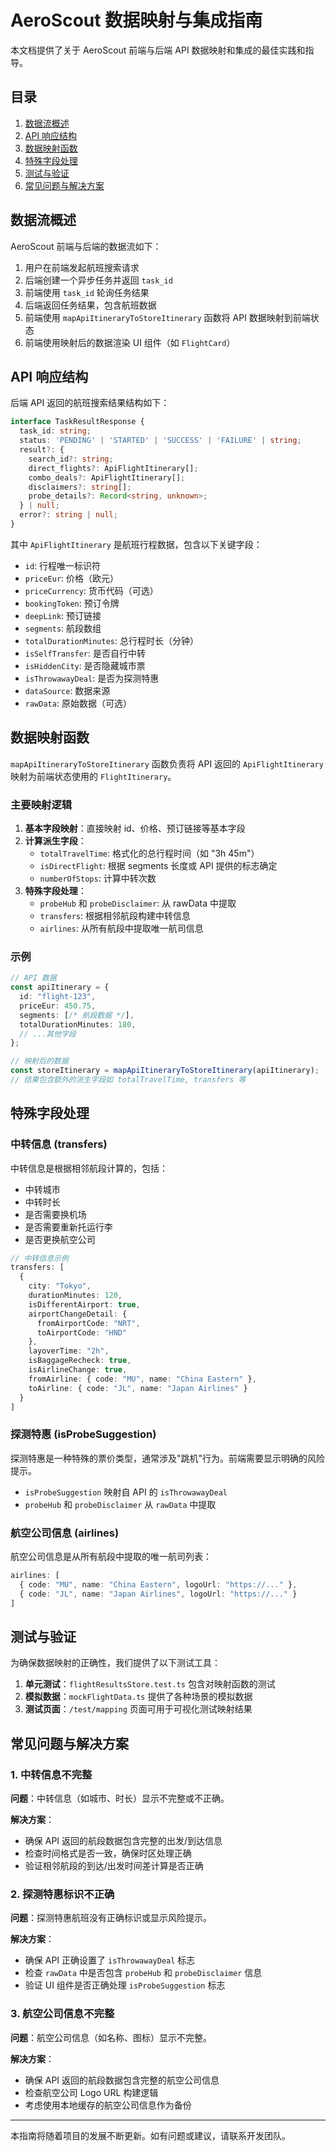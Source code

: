 # AeroScout 数据映射与集成指南

本文档提供了关于 AeroScout 前端与后端 API 数据映射和集成的最佳实践和指导。

## 目录

1. [数据流概述](#数据流概述)
2. [API 响应结构](#api-响应结构)
3. [数据映射函数](#数据映射函数)
4. [特殊字段处理](#特殊字段处理)
5. [测试与验证](#测试与验证)
6. [常见问题与解决方案](#常见问题与解决方案)

## 数据流概述

AeroScout 前端与后端的数据流如下：

1. 用户在前端发起航班搜索请求
2. 后端创建一个异步任务并返回 `task_id`
3. 前端使用 `task_id` 轮询任务结果
4. 后端返回任务结果，包含航班数据
5. 前端使用 `mapApiItineraryToStoreItinerary` 函数将 API 数据映射到前端状态
6. 前端使用映射后的数据渲染 UI 组件（如 `FlightCard`）

## API 响应结构

后端 API 返回的航班搜索结果结构如下：

```typescript
interface TaskResultResponse {
  task_id: string;
  status: 'PENDING' | 'STARTED' | 'SUCCESS' | 'FAILURE' | string;
  result?: {
    search_id?: string;
    direct_flights?: ApiFlightItinerary[];
    combo_deals?: ApiFlightItinerary[];
    disclaimers?: string[];
    probe_details?: Record<string, unknown>;
  } | null;
  error?: string | null;
}
```

其中 `ApiFlightItinerary` 是航班行程数据，包含以下关键字段：

- `id`: 行程唯一标识符
- `priceEur`: 价格（欧元）
- `priceCurrency`: 货币代码（可选）
- `bookingToken`: 预订令牌
- `deepLink`: 预订链接
- `segments`: 航段数组
- `totalDurationMinutes`: 总行程时长（分钟）
- `isSelfTransfer`: 是否自行中转
- `isHiddenCity`: 是否隐藏城市票
- `isThrowawayDeal`: 是否为探测特惠
- `dataSource`: 数据来源
- `rawData`: 原始数据（可选）

## 数据映射函数

`mapApiItineraryToStoreItinerary` 函数负责将 API 返回的 `ApiFlightItinerary` 映射为前端状态使用的 `FlightItinerary`。

### 主要映射逻辑

1. **基本字段映射**：直接映射 id、价格、预订链接等基本字段
2. **计算派生字段**：
   - `totalTravelTime`: 格式化的总行程时间（如 "3h 45m"）
   - `isDirectFlight`: 根据 segments 长度或 API 提供的标志确定
   - `numberOfStops`: 计算中转次数
3. **特殊字段处理**：
   - `probeHub` 和 `probeDisclaimer`: 从 rawData 中提取
   - `transfers`: 根据相邻航段构建中转信息
   - `airlines`: 从所有航段中提取唯一航司信息

### 示例

```typescript
// API 数据
const apiItinerary = {
  id: "flight-123",
  priceEur: 450.75,
  segments: [/* 航段数据 */],
  totalDurationMinutes: 180,
  // ...其他字段
};

// 映射后的数据
const storeItinerary = mapApiItineraryToStoreItinerary(apiItinerary);
// 结果包含额外的派生字段如 totalTravelTime, transfers 等
```

## 特殊字段处理

### 中转信息 (transfers)

中转信息是根据相邻航段计算的，包括：

- 中转城市
- 中转时长
- 是否需要换机场
- 是否需要重新托运行李
- 是否更换航空公司

```typescript
// 中转信息示例
transfers: [
  {
    city: "Tokyo",
    durationMinutes: 120,
    isDifferentAirport: true,
    airportChangeDetail: {
      fromAirportCode: "NRT",
      toAirportCode: "HND"
    },
    layoverTime: "2h",
    isBaggageRecheck: true,
    isAirlineChange: true,
    fromAirline: { code: "MU", name: "China Eastern" },
    toAirline: { code: "JL", name: "Japan Airlines" }
  }
]
```

### 探测特惠 (isProbeSuggestion)

探测特惠是一种特殊的票价类型，通常涉及"跳机"行为。前端需要显示明确的风险提示。

- `isProbeSuggestion` 映射自 API 的 `isThrowawayDeal`
- `probeHub` 和 `probeDisclaimer` 从 `rawData` 中提取

### 航空公司信息 (airlines)

航空公司信息是从所有航段中提取的唯一航司列表：

```typescript
airlines: [
  { code: "MU", name: "China Eastern", logoUrl: "https://..." },
  { code: "JL", name: "Japan Airlines", logoUrl: "https://..." }
]
```

## 测试与验证

为确保数据映射的正确性，我们提供了以下测试工具：

1. **单元测试**：`flightResultsStore.test.ts` 包含对映射函数的测试
2. **模拟数据**：`mockFlightData.ts` 提供了各种场景的模拟数据
3. **测试页面**：`/test/mapping` 页面可用于可视化测试映射结果

## 常见问题与解决方案

### 1. 中转信息不完整

**问题**：中转信息（如城市、时长）显示不完整或不正确。

**解决方案**：
- 确保 API 返回的航段数据包含完整的出发/到达信息
- 检查时间格式是否一致，确保时区处理正确
- 验证相邻航段的到达/出发时间差计算是否正确

### 2. 探测特惠标识不正确

**问题**：探测特惠航班没有正确标识或显示风险提示。

**解决方案**：
- 确保 API 正确设置了 `isThrowawayDeal` 标志
- 检查 `rawData` 中是否包含 `probeHub` 和 `probeDisclaimer` 信息
- 验证 UI 组件是否正确处理 `isProbeSuggestion` 标志

### 3. 航空公司信息不完整

**问题**：航空公司信息（如名称、图标）显示不完整。

**解决方案**：
- 确保 API 返回的航段数据包含完整的航空公司信息
- 检查航空公司 Logo URL 构建逻辑
- 考虑使用本地缓存的航空公司信息作为备份

---

本指南将随着项目的发展不断更新。如有问题或建议，请联系开发团队。
